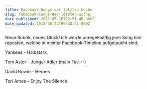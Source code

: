 ```yaml
---
title: Facebook-Songs der letzten Woche
slug: facebook-songs-der-letzten-woche
date_published: 2011-05-16T22:51:45.000Z
date_updated: 2018-08-22T09:38:41.000Z
---
```


Neue Rubrik, neues Glück! Ich werde unregelmäßig jene Song hier reposten, welche in meiner Facebook-Timeline aufgetaucht sind.

Yankees - Halbstark

Tom Astor - Junger Adler (mein Fav. :-)

David Bowie - Heroes

Tori Amos - Enjoy The Silence
